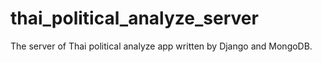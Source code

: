 # thai_political_analyze_server
The server of Thai political analyze app written by Django and MongoDB.
